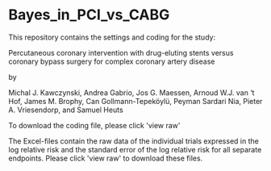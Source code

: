 # Bayes_in_PCI_vs_CABG
This repository contains the settings and coding for the study:

Percutaneous coronary intervention with drug-eluting stents versus coronary bypass surgery for complex coronary artery disease

by

Michal J. Kawczynski, Andrea Gabrio, Jos G. Maessen, Arnoud W.J. van ‘t Hof, James M. Brophy, Can Gollmann-Tepeköylü, Peyman Sardari Nia, Pieter A. Vriesendorp, and Samuel Heuts

To download the coding file, please click 'view raw'

The Excel-files contain the raw data of the individual trials expressed in the log relative risk and the standard error of the log relative risk for all separate endpoints. Please click 'view raw' to download these files.
